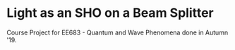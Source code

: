 # Light as an SHO on a Beam Splitter
Course Project for EE683 - Quantum and Wave Phenomena done in Autumn '19.
